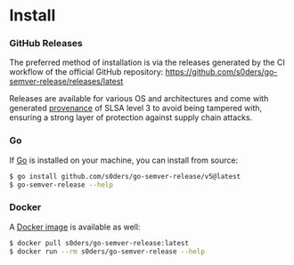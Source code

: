 # Install

### GitHub Releases

The preferred method of installation is via the releases generated by the CI workflow of the official GitHub repository:
https://github.com/s0ders/go-semver-release/releases/latest

Releases are available for various OS and architectures and come with generated [provenance](https://slsa.dev/spec/v1.0/provenance) of SLSA level 3 to avoid being tampered with, ensuring a strong layer of protection against supply chain attacks.

### Go

If [Go](https://go.dev) is installed on your machine, you can install from source:

```bash
$ go install github.com/s0ders/go-semver-release/v5@latest
$ go-semver-release --help
```

### Docker

A [Docker image](https://hub.docker.com/r/s0ders/go-semver-release/tags) is available as well:

```bash
$ docker pull s0ders/go-semver-release:latest
$ docker run --rm s0ders/go-semver-release --help
```



